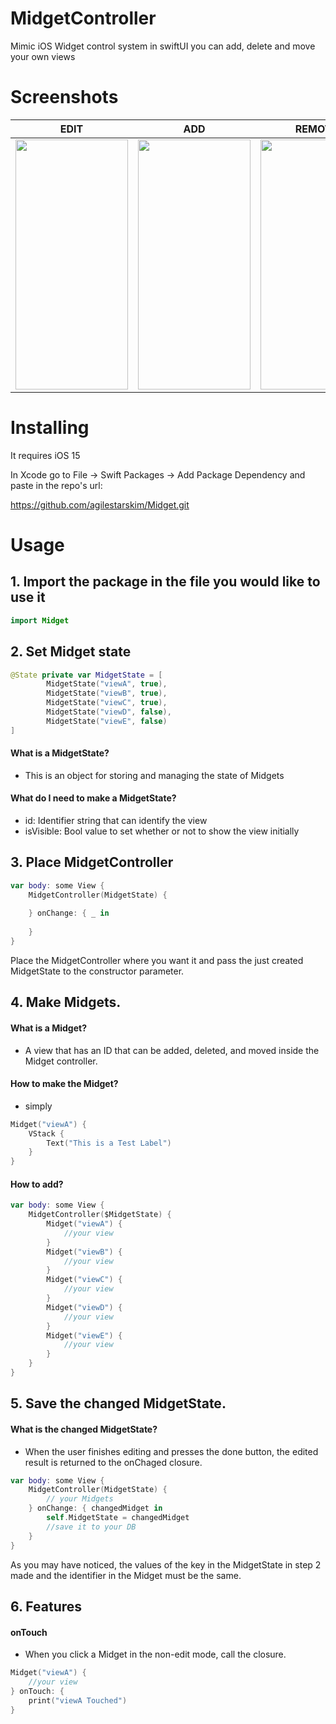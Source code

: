 # MidgetController

Mimic iOS Widget control system in swiftUI
you can add, delete and move your own views

# Screenshots

EDIT | ADD | REMOVE | MOVE |
| :---------------: | :---------------: | :---------------: | :---------------: |
| <img src="https://user-images.githubusercontent.com/79740398/202903167-50de45e9-bf16-43ef-b3ee-e24b975d4e8f.gif" width="180" height="400"/>| <img src="https://user-images.githubusercontent.com/79740398/202901369-ec764376-ce0e-47a7-93a9-25043abfc4a3.gif" width="180" height="400"/> |<img src="https://user-images.githubusercontent.com/79740398/202902199-c9082e5b-23fd-48ea-b9a1-2447e9adce0b.gif" width="180" height="400"/>| <img src="https://user-images.githubusercontent.com/79740398/202902134-da105f7a-b15b-4ec2-a280-aeb4f77a7954.gif" width="180" height="400"/> |


# Installing

It requires iOS 15

In Xcode go to File -> Swift Packages -> Add Package Dependency and paste in the repo's url: 

https://github.com/agilestarskim/Midget.git

# Usage

## 1. Import the package in the file you would like to use it

```swift
import Midget
```

## 2. Set Midget state 

```swift
@State private var MidgetState = [   
        MidgetState("viewA", true),
        MidgetState("viewB", true),
        MidgetState("viewC", true),
        MidgetState("viewD", false),
        MidgetState("viewE", false)
]
```

#### What is a MidgetState?

* This is an object for storing and managing the state of Midgets

#### What do I need to make a MidgetState?

* id: Identifier string that can identify the view 
* isVisible: Bool value to set whether or not to show the view initially


## 3. Place MidgetController

```swift
var body: some View {
    MidgetController(MidgetState) {
    
    } onChange: { _ in
    
    }       
}
```  

Place the MidgetController where you want it and pass the just created MidgetState to the constructor parameter.


## 4. Make Midgets.

#### What is a Midget?
* A view that has an ID that can be added, deleted, and moved inside the Midget controller.

#### How to make the Midget?
* simply

```swift
Midget("viewA") {
    VStack {
        Text("This is a Test Label")
    }
}
```

#### How to add?

```swift
var body: some View {
    MidgetController($MidgetState) {
        Midget("viewA") {
            //your view
        }
        Midget("viewB") {
            //your view
        }
        Midget("viewC") {
            //your view
        }
        Midget("viewD") {
            //your view
        }
        Midget("viewE") {
            //your view
        }            
    }   
}
```



## 5. Save the changed MidgetState.

#### What is the changed MidgetState?

* When the user finishes editing and presses the done button, the edited result is returned to the onChaged closure.

```swift
var body: some View {
    MidgetController(MidgetState) {
        // your Midgets
    } onChange: { changedMidget in
        self.MidgetState = changedMidget
        //save it to your DB
    }       
}
```  

As you may have noticed, the values of the key in the MidgetState in step 2 made and the identifier in the Midget must be the same.

## 6. Features

#### onTouch
* When you click a Midget in the non-edit mode, call the closure.
```swift
Midget("viewA") {
    //your view
} onTouch: {
    print("viewA Touched")
}
```
